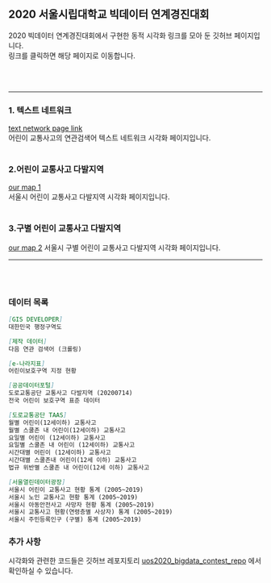 ## 2020 서울시립대학교 빅데이터 연계경진대회
2020 빅데이터 연계경진대회에서 구현한 동적 시각화 링크를 모아 둔 깃허브 페이지입니다. <br>
링크를 클릭하면 해당 페이지로 이동합니다.

<br><br>

---
### 1. 텍스트 네트워크 
[text network page link](https://angelfox4.github.io/Portfolio/network/)<br>
어린이 교통사고의 연관검색어 텍스트 네트워크 시각화 페이지입니다.
<br><br>
### 2.어린이 교통사고 다발지역 
[our map 1](https://rawcdn.githack.com/yourmean/uos2020_bigdata_contest/00130bec24f53f9b12802f1fa9863c095be8bee8/map_1.html) <br>
서울시 어린이 교통사고 다발지역 시각화 페이지입니다.
<br><br>
### 3.구별 어린이 교통사고 다발지역
[our map 2](https://rawcdn.githack.com/yourmean/uos2020_bigdata_contest/00130bec24f53f9b12802f1fa9863c095be8bee8/map_2.html) 
서울시 구별 어린이 교통사고 다발지역 시각화 페이지입니다.

---

<br><br>
### 데이터 목록
```markdown
[GIS DEVELOPER] 
대한민국 행정구역도

[제작 데이터] 
다음 연관 검색어 (크롤링)

[e-나라지표] 
어린이보호구역 지정 현황

[공공데이터포털]
도로교통공단 교통사고 다발지역 (20200714)
전국 어린이 보호구역 표준 데이터

[도로교통공단 TAAS]
월별 어린이(12세이하) 교통사고 
월별 스쿨존 내 어린이(12세이하) 교통사고 
요일별 어린이 (12세이하) 교통사고 
요일별 스쿨존 내 어린이 (12세이하) 교통사고 
시간대별 어린이 (12세이하) 교통사고 
시간대별 스쿨존내 어린이(12세 이하) 교통사고 
법규 위반별 스쿨존 내 어린이(12세 이하) 교통사고

[서울열린데이터광장] 
서울시 어린이 교통사고 현황 통계 (2005~2019)
서울시 노인 교통사고 현황 통계 (2005~2019) 
서울시 아동안전사고 사망자 현황 통계 (2005~2019) 
서울시 교통사고 현황(연령층별 사상자) 통계 (2005~2019) 
서울시 주민등록인구 (구별) 통계 (2005~2019)
```

### 추가 사항
시각화와 관련한 코드들은 깃허브 레포지토리 [uos2020_bigdata_contest_repo](https://github.com/yourmean/uos2020_bigdata_contest) 에서 확인하실 수 있습니다.
